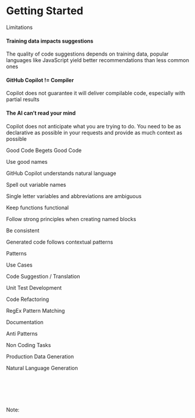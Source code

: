 # Getting Started

<div class="container">
  <div class="column3">
    <p class="title1"">Limitations</p>
  </div>
</div>

<div class="container">
  <div class="column3 rounded-box-image">
    <h4>Training data impacts suggestions</h4>
    <p class="subtitle">The <a>quality of code</a> suggestions depends on training data, popular languages like JavaScript yield better recommendations than less common ones</p>
  </div>

  <div  class="column3 rounded-box-image">
    <h4>GitHub Copilot != Compiler</h4>
    <p class="subtitle">Copilot does not guarantee it will deliver compilable code, especially with partial results</p>
  </div>
  
  <div  class="column3 rounded-box-image">
    <h4>The AI can’t read your mind</h4>
    <p class="subtitle">Copilot does not anticipate what you are trying to do. You need to <a>be as declarative as possible</a> in your requests and provide as much context as possible</p>
  </div>
</div>

<div class="container">
  <div class="column3">
    <p class="title1"">Good Code Begets Good Code</p>
  </div>
</div>

<div class="container">
  <div class="column2 rounded-box-image">
    <p class="title">Use good names</p>
    <p class="subtitle">GitHub Copilot understands natural language</p>
  </div>

  <div class="column2 rounded-box-image">
    <p class="title">Spell out variable names</p>
    <p class="subtitle">Single letter variables and abbreviations are ambiguous</p>
  </div>
    
  <div class="column2 rounded-box-image">
    <p class="title">Keep functions functional</p>
    <p class="subtitle">Follow strong principles when creating named blocks</p>
  </div>

  <div class="column2 rounded-box-image">
    <p class="title">Be consistent</p>
    <p class="subtitle">Generated code follows contextual patterns</p>
  </div>
</div>

<div class="container">
  <div class="column3">
    <p class="title1"">Patterns</p>
  </div>
</div>

<div class="container">
  <div class="column3 rounded-box-image">
    <p class="title">Use Cases</p>
    <p class="subtitle">Code Suggestion / Translation</p>
    <p class="subtitle">Unit Test Development</p>
    <p class="subtitle">Code Refactoring</p>
    <p class="subtitle">RegEx Pattern Matching</p>
    <p class="subtitle">Documentation</p>
  </div>

  <div class="column3 rounded-box-image">
    <p class="title">Anti Patterns</p>
    <p class="subtitle">Non Coding Tasks</p>
    <p class="subtitle">Production Data Generation</p>
    <p class="subtitle">Natural Language Generation</p>
  </div>
</div>

<br><br><br><br>

<!-- Add some speaker notes -->
Note:
